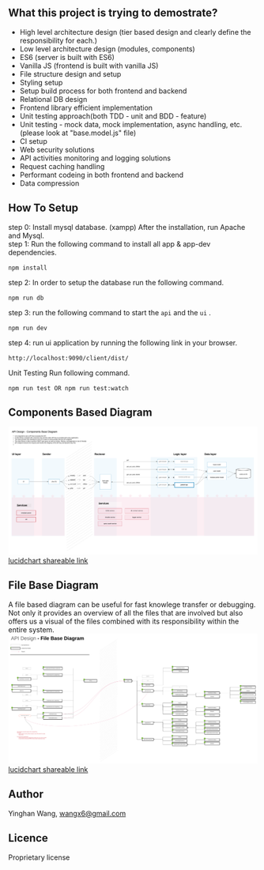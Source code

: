 ## What this project is trying to demostrate?
- High level architecture design (tier based design and clearly define the responsibility for each.)
- Low level architecture design (modules, components)
- ES6 (server is built with ES6)
- Vanilla JS (frontend is built with vanilla JS)
- File structure design and setup
- Styling setup
- Setup build process for both frontend and backend
- Relational DB design
- Frontend library efficient implementation
- Unit testing approach(both TDD - unit and BDD - feature)
- Unit testing - mock data, mock implementation, async handling, etc. (please look at "base.model.js" file)
- CI setup
- Web security solutions
- API activities monitoring and logging solutions
- Request caching handling
- Performant codeing in both frontend and backend
- Data compression

## How To Setup    
step 0: Install mysql database. (xampp) After the installation, run Apache and Mysql.  
step 1: Run the following command to install all app & app-dev dependencies. 
```shell 
npm install
```    
 
step 2: 
In order to setup the database run the following command.
```shell
npm run db
```  
step 3: run the following command to start the `api` and the `ui`  .
```shell
npm run dev
```  

step 4: run ui application by running the following link in your browser.  
```shell
http://localhost:9090/client/dist/
```  

Unit Testing
Run following command.  
```shell
npm run test OR npm run test:watch
```  

## Components Based Diagram        
![alt text](https://github.com/wangx6/api-with-client-lib/blob/master/docs/components-based.diagram.PNG?raw=true "Components Based Diagram")
[lucidchart shareable link](https://www.lucidchart.com/invitations/accept/902232a3-effc-4326-a376-a166a3480d79)



## File Base Diagram  
A file based diagram can be useful for fast knowlege transfer or debugging. Not only it provides an overview of all the files that are involved but also offers us a visual of the files combined with its responsibility within the entire system.
![alt text](https://github.com/wangx6/api-with-client-lib/blob/master/docs/file-based.diagram.PNG?raw=true "File Based Diagram")
[lucidchart shareable link](https://www.lucidchart.com/invitations/accept/a801f66e-0ef2-47c8-9ecc-c276dcbd12d3)


## Author     
Yinghan Wang, wangx6@gmail.com


## Licence
Proprietary license

